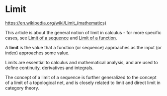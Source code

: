 # Limit

https://en.wikipedia.org/wiki/Limit_(mathematics)

This article is about the general notion of limit in calculus - for more specific cases, see [Limit of a sequence](./limit-of-sequence.md) and [Limit of a function](limit-of-function.md).


A **limit** is the value that a function (or sequence) approaches as the input (or index) approaches some value.

Limits are essential to calculus and mathematical analysis, and are used to define continuity, derivatives and integrals.

The concept of a limit of a sequence is further generalized to the concept of a limit of a topological net, and is closely related to limit and direct limit in category theory.
